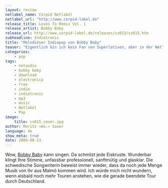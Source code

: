 ```yaml
---
layout: review
netlabel_name: Corpid Netlabel
netlabel_url: "http://www.corpid-label.de"
release_title: Loves To Remix Vol. 1
release_artist: Bobby Baby
release_url: http://www.corpid-label.de/releases/cx015/cx015.htm
subheadline: Indietronic
title: "Melodiöser Indiepop von Bobby Baby"
teaser: "Eigentlich bin ich kein Fan von Superlativen, aber in der Netlabel-Szene ist Bobby Baby eine der wenigen Netaudio-Stars und unter anderem das Corpid Netlabel ihre Plattform. Auf das Podest heben sie diesmal die wunderbaren Remixer Bauri, ckid, DoF, Peloton und Turnus. Wie schon bei bei der Remix-EP »Four Remixes« fällt kein Song durch das Raster."
categories:
    - pop
tags:
    - netaudio
    - bobby baby
    - download
    - electronica
    - free
    - indie
    - indietronic
    - mp3
    - music
    - Netlabel
    - Pop
image:
    title: cx015_cover.jpg
author: Moritz »mo.« Sauer
language: de
show_meta: true
date: 2006-08-23
---
```

Wow, [Bobby Baby][1] kann singen. Da schmilzt jede Eiskruste. Wunderbar klingt Ihre Stimme, unfassbar professionell, sanftmütig und glasklar. Die schwedische Songwriterin beweist immer wieder, dass da noch jede Menge Musik von ihr aus Malmö kommen wird. Ich würde mich nicht wundern, wenn alsbald noch mehr Touren anstehen, wie die gerade beendete Tour durch Deutschland.


 [1]: http://www.bobbybaby.net
